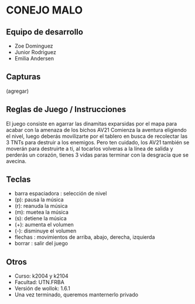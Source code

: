 # CONEJO MALO

## Equipo de desarrollo

- Zoe Dominguez
- Junior Rodriguez
- Emilia Andersen

## Capturas

(agregar)

## Reglas de Juego / Instrucciones

El juego consiste en agarrar las dinamitas exparsidas por el mapa para acabar con la amenaza de los bichos AV21
Comienza la aventura eligiendo el nivel, luego deberás movilizarte por el tablero en busca de recolectar
las 3 TNTs para destruir a los enemigos. Pero ten cuidado, los AV21 también se moverán para destruirte a ti, al tocarlos
volveras a la línea de salida y perderás un corazón, tienes 3 vidas paras terminar con la desgracia que se avecina.

## Teclas

- barra espaciadora : selección de nivel
- (p): pausa la música
- (r): reanuda la música
- (m): muetea la música
- (s): detiene la música
- (+): aumenta el volumen
- (-): disminuye el volumen
- flechas : movimientos de arriba, abajo, derecha, izquierda
- borrar : salir del juego


## Otros

- Curso: k2004 y k2104
- Facultad: UTN.FRBA
- Versión de wollok: 1.6.1
- Una vez terminado, queremos manternerlo privado
